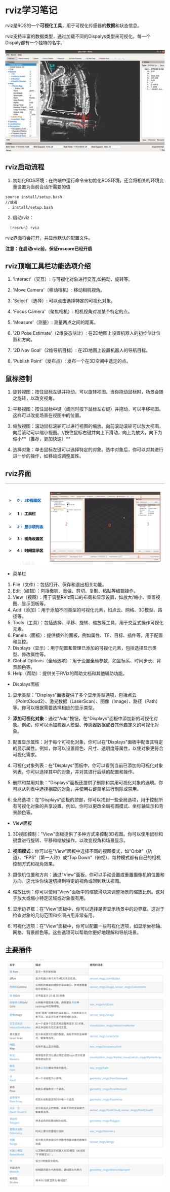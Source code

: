 # rviz学习笔记

rviz是ROS的一个**可视化工具**，用于可视化传感器的**数据**和状态信息。

rviz支持丰富的数据类型，通过加载不同的Dispalys类型来可视化，每一个Dispaly都有一个独特的名字。

![image-20240119151733186](../imgs/image-20240119151733186.png)



## rviz启动流程

1. 初始化ROS环境：在终端中运行命令来初始化ROS环境，还会将相关的环境变量设置为当前会话所需要的值

```
source install/setup.bash
//或者
 . install/setup.bash 
```

2. 启动rviz：

 ```
   (rosrun) rviz
 ```

rviz界面将会打开，并显示默认的配置文件。

**注意：在启动rviz前，保证roscore已经开启**



## rviz顶端工具栏功能选项介绍

1. 'Interact'（交互）: 与可视化对象进行交互,如拖动、旋转等。
2. 'Move Camera'（移动相机）: 移动相机视角。
3. 'Select'（选择）: 可以点击选择特定的可视化对象。
4. 'Focus Camera'（聚焦相机）: 相机视角对准某个特定的点。
5. 'Measure'（测量）: 测量两点之间的距离。
5. '2D Pose Estimate'（2维姿态估计）: 在2D地图上设置机器人的初步估计位置和方向。

7. '2D Nav Goal'（2维导航目标）: 在2D地图上设置机器人的导航目标。

8. 'Publish Point'（发布点）: 发布一个在3D空间中选定的点。



## 鼠标控制

1. 旋转视图：按住鼠标左键并拖动，可以旋转视图。当你拖动鼠标时，场景会随之旋转，以改变视角。

2. 平移视图：按住鼠标中键（或同时按下鼠标左右键）并拖动，可以平移视图。这样可以改变场景在视图中的位置。

3. 缩放视图：滚动鼠标滚轮可以进行视图的缩放。向前滚动滚轮可以放大视图，向后滚动可以缩小视图。//按住鼠标右键并向上下滑动，向上为放大，向下为缩小**（推荐，更加快速）**

4. 选择对象：单击鼠标左键可以选择特定的对象。选中对象后，你可以对其进行进一步的操作，如移动或调整属性。



## rviz界面

![image-20240121152016207](../imgs/image-20240121152016207.png)

- 菜单栏

1. File（文件）：包括打开、保存和退出相关功能。
2. Edit（编辑）：包括撤销、重做、剪切、复制、粘贴等编辑操作。
3. View（视图）：用于调整RViz窗口的布局和显示设置，如放大/缩小、重置视图、显示面板等。
4. Add（添加）：用于添加不同类型的可视化元素，如点云、网格、3D模型、路径等。
5. Tools（工具）：包括选择、平移、旋转、缩放等工具，用于交互式操作可视化元素。
6. Panels（面板）：提供额外的面板，例如属性、TF、目标、插件等，用于配置和监控。
7. Displays（显示）：用于配置和管理已添加的可视化元素，包括选择显示类型、修改属性等。
8. Global Options（全局选项）：用于设置全局参数，如坐标系、时间步长、背景颜色等。
9. Help（帮助）：提供关于RViz的帮助文档和其他辅助功能。



- Displays面板

1. 显示类型："Displays"面板提供了多个显示类型选项，包括点云（PointCloud2）、激光数据（LaserScan）、图像（Image）、路径（Path）等。你可以根据需要选择相应的显示类型。

2. **添加可视化对象**：通过"Add"按钮，在"Displays"面板中添加新的可视化对象。例如，你可以添加机器人模型、传感器数据或者其他自定义的可视化对象。

3. 配置显示属性：对于每个可视化对象，你可以在"Displays"面板中配置其特定的显示属性。例如，你可以设置颜色、尺寸、透明度等属性，以使对象更符合可视化需求。

4. 可视化对象列表：在"Displays"面板中，你可以看到当前已添加的可视化对象列表。你可以选择其中的对象，并对其进行后续的配置和操作。

5. 删除和禁用对象："Displays"面板还提供了删除和禁用可视化对象的选项。你可以从列表中选择相应的对象，并使用右键菜单进行删除或禁用。

6. 全局选项：在"Displays"面板的顶部，你可以找到一些全局选项，用于控制所有可视化对象的共享设置。例如，你可以更改全局视图模式、坐标轴显示和背景颜色等。



- View面板

1. 3D视图控制："View"面板提供了多种方式来控制3D视图。你可以使用鼠标和键盘进行旋转、平移和缩放操作，以改变视角和场景显示。

2. **视图模式**：你可以在"View"面板中选择不同的视图模式，如“Orbit”（轨道）、“FPS”（第一人称）或“Top Down”（俯视）。每种模式都有自己的相机控制方式和视角效果。

3. 摄像机位置和方向：通过"View"面板，你可以手动设置或重置摄像机的位置和方向。这允许你快速切换到特定的视角或回到默认视图。

4. 缩放比例：你可以使用"View"面板中的缩放滑块来调整场景的缩放比例。这对于放大或缩小特定区域或对象很有用。

5. 显示边界框：在"View"面板中，你可以选择是否显示场景中的边界框。这对于检查对象的几何范围和空间占用非常有用。

6. 可视化选项：在"View"面板中，你可以配置一些可视化选项，如显示坐标轴、网格、背景颜色等。这些选项可以帮助你更好地理解和导航场景。



## 主要插件

![image-20240119164953890](../imgs/image-20240119164953890.png)









